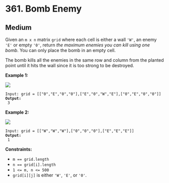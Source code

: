 # 361. Bomb Enemy

## Medium



Given an `m x n` matrix `grid` where each cell is either a wall `'W'`, an enemy `'E'` or empty `'0'`, return _the maximum enemies you can kill using one bomb_. You can only place the bomb in an empty cell.

The bomb kills all the enemies in the same row and column from the planted point until it hits the wall since it is too strong to be destroyed.

&#x20;

**Example 1:**

![](https://assets.leetcode.com/uploads/2021/03/27/bomb1-grid.jpg)

<pre><code>Input: grid = [["0","E","0","0"],["E","0","W","E"],["0","E","0","0"]]
<strong>Output:
</strong> 3
</code></pre>

**Example 2:**

![](https://assets.leetcode.com/uploads/2021/03/27/bomb2-grid.jpg)

<pre><code>Input: grid = [["W","W","W"],["0","0","0"],["E","E","E"]]
<strong>Output:
</strong> 1
</code></pre>

&#x20;

**Constraints:**

* `m == grid.length`
* `n == grid[i].length`
* `1 <= m, n <= 500`
* `grid[i][j]` is either `'W'`, `'E'`, or `'0'`.
